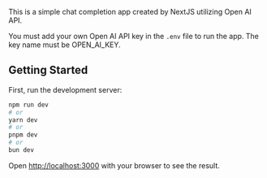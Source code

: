 This is a simple chat completion app created by NextJS utilizing Open AI API.

You must add your own Open AI API key in the `.env` file to run the app. The key name must be OPEN_AI_KEY.

## Getting Started

First, run the development server:

```bash
npm run dev
# or
yarn dev
# or
pnpm dev
# or
bun dev
```

Open [http://localhost:3000](http://localhost:3000) with your browser to see the result.

